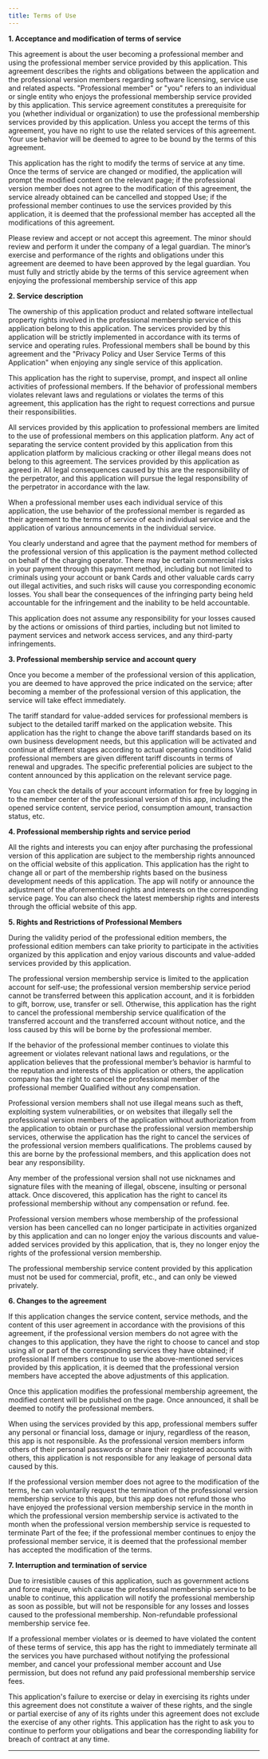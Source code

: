 ```yaml
---
title: Terms of Use
---
```


**1.   Acceptance and modification of terms of service**

This agreement is about the user becoming a professional member and using the professional member service provided by this application. This agreement describes the rights and obligations between the application and the professional version members regarding software licensing, service use and related aspects. "Professional member" or "you" refers to an individual or single entity who enjoys the professional membership service provided by this application. This service agreement constitutes a prerequisite for you (whether individual or organization) to use the professional membership services provided by this application. Unless you accept the terms of this agreement, you have no right to use the related services of this agreement. Your use behavior will be deemed to agree to be bound by the terms of this agreement.

This application has the right to modify the terms of service at any time. Once the terms of service are changed or modified, the application will prompt the modified content on the relevant page; if the professional version member does not agree to the modification of this agreement, the service already obtained can be cancelled and stopped Use; if the professional member continues to use the services provided by this application, it is deemed that the professional member has accepted all the modifications of this agreement.

Please review and accept or not accept this agreement. The minor should review and perform it under the company of a legal guardian. The minor’s exercise and performance of the rights and obligations under this agreement are deemed to have been approved by the legal guardian. You must fully and strictly abide by the terms of this service agreement when enjoying the professional membership service of this app

**2.  Service description**

The ownership of this application product and related software intellectual property rights involved in the professional membership service of this application belong to this application. The services provided by this application will be strictly implemented in accordance with its terms of service and operating rules. Professional members shall be bound by this agreement and the "Privacy Policy and User Service Terms of this Application" when enjoying any single service of this application.

This application has the right to supervise, prompt, and inspect all online activities of professional members. If the behavior of professional members violates relevant laws and regulations or violates the terms of this agreement, this application has the right to request corrections and pursue their responsibilities.

All services provided by this application to professional members are limited to the use of professional members on this application platform. Any act of separating the service content provided by this application from this application platform by malicious cracking or other illegal means does not belong to this agreement. The services provided by this application as agreed in. All legal consequences caused by this are the responsibility of the perpetrator, and this application will pursue the legal responsibility of the perpetrator in accordance with the law.

When a professional member uses each individual service of this application, the use behavior of the professional member is regarded as their agreement to the terms of service of each individual service and the application of various announcements in the individual service.

You clearly understand and agree that the payment method for members of the professional version of this application is the payment method collected on behalf of the charging operator. There may be certain commercial risks in your payment through this payment method, including but not limited to criminals using your account or bank Cards and other valuable cards carry out illegal activities, and such risks will cause you corresponding economic losses. You shall bear the consequences of the infringing party being held accountable for the infringement and the inability to be held accountable.

This application does not assume any responsibility for your losses caused by the actions or omissions of third parties, including but not limited to payment services and network access services, and any third-party infringements.

**3. Professional membership service and account query**

Once you become a member of the professional version of this application, you are deemed to have approved the price indicated on the service; after becoming a member of the professional version of this application, the service will take effect immediately.

The tariff standard for value-added services for professional members is subject to the detailed tariff marked on the application website. This application has the right to change the above tariff standards based on its own business development needs, but this application will be activated and continue at different stages according to actual operating conditions Valid professional members are given different tariff discounts in terms of renewal and upgrades. The specific preferential policies are subject to the content announced by this application on the relevant service page.

You can check the details of your account information for free by logging in to the member center of the professional version of this app, including the opened service content, service period, consumption amount, transaction status, etc.

**4. Professional membership rights and service period**

All the rights and interests you can enjoy after purchasing the professional version of this application are subject to the membership rights announced on the official website of this application. This application has the right to change all or part of the membership rights based on the business development needs of this application. The app will notify or announce the adjustment of the aforementioned rights and interests on the corresponding service page. You can also check the latest membership rights and interests through the official website of this app.

**5. Rights and Restrictions of Professional Members**

During the validity period of the professional edition members, the professional edition members can take priority to participate in the activities organized by this application and enjoy various discounts and value-added services provided by this application.

The professional version membership service is limited to the application account for self-use; the professional version membership service period cannot be transferred between this application account, and it is forbidden to gift, borrow, use, transfer or sell. Otherwise, this application has the right to cancel the professional membership service qualification of the transferred account and the transferred account without notice, and the loss caused by this will be borne by the professional member.

If the behavior of the professional member continues to violate this agreement or violates relevant national laws and regulations, or the application believes that the professional member’s behavior is harmful to the reputation and interests of this application or others, the application company has the right to cancel the professional member of the professional member Qualified without any compensation.

Professional version members shall not use illegal means such as theft, exploiting system vulnerabilities, or on websites that illegally sell the professional version members of the application without authorization from the application to obtain or purchase the professional version membership services, otherwise the application has the right to cancel the services of the professional version members qualifications. The problems caused by this are borne by the professional members, and this application does not bear any responsibility.

Any member of the professional version shall not use nicknames and signature files with the meaning of illegal, obscene, insulting or personal attack. Once discovered, this application has the right to cancel its professional membership without any compensation or refund. fee.

Professional version members whose membership of the professional version has been cancelled can no longer participate in activities organized by this application and can no longer enjoy the various discounts and value-added services provided by this application, that is, they no longer enjoy the rights of the professional version membership.

The professional membership service content provided by this application must not be used for commercial, profit, etc., and can only be viewed privately.

**6. Changes to the agreement**

If this application changes the service content, service methods, and the content of this user agreement in accordance with the provisions of this agreement, if the professional version members do not agree with the changes to this application, they have the right to choose to cancel and stop using all or part of the corresponding services they have obtained; if professional If members continue to use the above-mentioned services provided by this application, it is deemed that the professional version members have accepted the above adjustments of this application.

Once this application modifies the professional membership agreement, the modified content will be published on the page. Once announced, it shall be deemed to notify the professional members.

When using the services provided by this app, professional members suffer any personal or financial loss, damage or injury, regardless of the reason, this app is not responsible. As the professional version members inform others of their personal passwords or share their registered accounts with others, this application is not responsible for any leakage of personal data caused by this.

If the professional version member does not agree to the modification of the terms, he can voluntarily request the termination of the professional version membership service to this app, but this app does not refund those who have enjoyed the professional version membership service in the month in which the professional version membership service is activated to the month when the professional version membership service is requested to terminate Part of the fee; if the professional member continues to enjoy the professional member service, it is deemed that the professional member has accepted the modification of the terms.

**7. Interruption and termination of service**

Due to irresistible causes of this application, such as government actions and force majeure, which cause the professional membership service to be unable to continue, this application will notify the professional membership as soon as possible, but will not be responsible for any losses and losses caused to the professional membership. Non-refundable professional membership service fee.

If a professional member violates or is deemed to have violated the content of these terms of service, this app has the right to immediately terminate all the services you have purchased without notifying the professional member, and cancel your professional member account and Use permission, but does not refund any paid professional membership service fees.

This application's failure to exercise or delay in exercising its rights under this agreement does not constitute a waiver of these rights, and the single or partial exercise of any of its rights under this agreement does not exclude the exercise of any other rights. This application has the right to ask you to continue to perform your obligations and bear the corresponding liability for breach of contract at any time.

----
